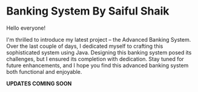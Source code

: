# Banking System By Saiful Shaik
Hello everyone!

I'm thrilled to introduce my latest project – the Advanced Banking System. Over the last couple of days, I dedicated myself to crafting this sophisticated system using Java. Designing this banking system posed its challenges, but I ensured its completion with dedication. Stay tuned for future enhancements, and I hope you find this advanced banking system both functional and enjoyable.

**UPDATES COMING SOON**

